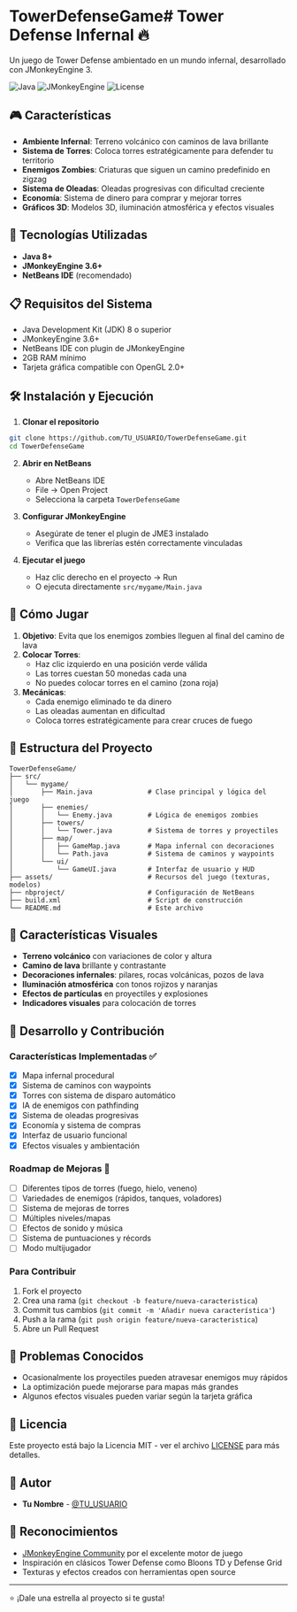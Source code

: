 # TowerDefenseGame# Tower Defense Infernal 🔥

Un juego de Tower Defense ambientado en un mundo infernal, desarrollado con JMonkeyEngine 3.

![Java](https://img.shields.io/badge/Java-8%2B-orange)
![JMonkeyEngine](https://img.shields.io/badge/JMonkeyEngine-3.6%2B-blue)
![License](https://img.shields.io/badge/License-MIT-green)

## 🎮 Características

- **Ambiente Infernal**: Terreno volcánico con caminos de lava brillante
- **Sistema de Torres**: Coloca torres estratégicamente para defender tu territorio
- **Enemigos Zombies**: Criaturas que siguen un camino predefinido en zigzag
- **Sistema de Oleadas**: Oleadas progresivas con dificultad creciente
- **Economía**: Sistema de dinero para comprar y mejorar torres
- **Gráficos 3D**: Modelos 3D, iluminación atmosférica y efectos visuales

## 🚀 Tecnologías Utilizadas

- **Java 8+**
- **JMonkeyEngine 3.6+**
- **NetBeans IDE** (recomendado)

## 📋 Requisitos del Sistema

- Java Development Kit (JDK) 8 o superior
- JMonkeyEngine 3.6+
- NetBeans IDE con plugin de JMonkeyEngine
- 2GB RAM mínimo
- Tarjeta gráfica compatible con OpenGL 2.0+

## 🛠️ Instalación y Ejecución

1. **Clonar el repositorio**
```bash
git clone https://github.com/TU_USUARIO/TowerDefenseGame.git
cd TowerDefenseGame
```

2. **Abrir en NetBeans**
   - Abre NetBeans IDE
   - File → Open Project
   - Selecciona la carpeta `TowerDefenseGame`

3. **Configurar JMonkeyEngine**
   - Asegúrate de tener el plugin de JME3 instalado
   - Verifica que las librerías estén correctamente vinculadas

4. **Ejecutar el juego**
   - Haz clic derecho en el proyecto → Run
   - O ejecuta directamente `src/mygame/Main.java`

## 🎯 Cómo Jugar

1. **Objetivo**: Evita que los enemigos zombies lleguen al final del camino de lava
2. **Colocar Torres**: 
   - Haz clic izquierdo en una posición verde válida
   - Las torres cuestan 50 monedas cada una
   - No puedes colocar torres en el camino (zona roja)
3. **Mecánicas**:
   - Cada enemigo eliminado te da dinero
   - Las oleadas aumentan en dificultad
   - Coloca torres estratégicamente para crear cruces de fuego

## 📁 Estructura del Proyecto

```
TowerDefenseGame/
├── src/
│   └── mygame/
│       ├── Main.java              # Clase principal y lógica del juego
│       ├── enemies/
│       │   └── Enemy.java         # Lógica de enemigos zombies
│       ├── towers/
│       │   └── Tower.java         # Sistema de torres y proyectiles
│       ├── map/
│       │   ├── GameMap.java       # Mapa infernal con decoraciones
│       │   └── Path.java          # Sistema de caminos y waypoints
│       └── ui/
│           └── GameUI.java        # Interfaz de usuario y HUD
├── assets/                        # Recursos del juego (texturas, modelos)
├── nbproject/                     # Configuración de NetBeans
├── build.xml                      # Script de construcción
└── README.md                      # Este archivo
```

## 🎨 Características Visuales

- **Terreno volcánico** con variaciones de color y altura
- **Camino de lava** brillante y contrastante
- **Decoraciones infernales**: pilares, rocas volcánicas, pozos de lava
- **Iluminación atmosférica** con tonos rojizos y naranjas
- **Efectos de partículas** en proyectiles y explosiones
- **Indicadores visuales** para colocación de torres

## 🔧 Desarrollo y Contribución

### Características Implementadas ✅
- [x] Mapa infernal procedural
- [x] Sistema de caminos con waypoints
- [x] Torres con sistema de disparo automático
- [x] IA de enemigos con pathfinding
- [x] Sistema de oleadas progresivas
- [x] Economía y sistema de compras
- [x] Interfaz de usuario funcional
- [x] Efectos visuales y ambientación

### Roadmap de Mejoras 🚧
- [ ] Diferentes tipos de torres (fuego, hielo, veneno)
- [ ] Variedades de enemigos (rápidos, tanques, voladores)
- [ ] Sistema de mejoras de torres
- [ ] Múltiples niveles/mapas
- [ ] Efectos de sonido y música
- [ ] Sistema de puntuaciones y récords
- [ ] Modo multijugador

### Para Contribuir
1. Fork el proyecto
2. Crea una rama (`git checkout -b feature/nueva-caracteristica`)
3. Commit tus cambios (`git commit -m 'Añadir nueva característica'`)
4. Push a la rama (`git push origin feature/nueva-caracteristica`)
5. Abre un Pull Request

## 🐛 Problemas Conocidos

- Ocasionalmente los proyectiles pueden atravesar enemigos muy rápidos
- La optimización puede mejorarse para mapas más grandes
- Algunos efectos visuales pueden variar según la tarjeta gráfica

## 📜 Licencia

Este proyecto está bajo la Licencia MIT - ver el archivo [LICENSE](LICENSE) para más detalles.

## 👤 Autor

- **Tu Nombre** - [@TU_USUARIO](https://github.com/TU_USUARIO)

## 🙏 Reconocimientos

- [JMonkeyEngine Community](https://jmonkeyengine.org/) por el excelente motor de juego
- Inspiración en clásicos Tower Defense como Bloons TD y Defense Grid
- Texturas y efectos creados con herramientas open source

---

⭐ ¡Dale una estrella al proyecto si te gusta!